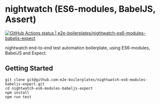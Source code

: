 # nightwatch (ES6-modules, BabelJS, Assert)
[![GitHub Actions status | e2e-boilerplates/nightwatch-es6-modules-babeljs-expect](https://github.com/e2e-boilerplates/nightwatch-es6-modules-babeljs-expect/workflows/nightwatch-es6-modules-babeljs-expect/badge.svg)](https://github.com/e2e-boilerplates/nightwatch-es6-modules-babeljs-expect/actions?workflow=nightwatch-es6-modules-babeljs-expect)

nightwatch end-to-end test automation boilerplate, using ES6-modules, BabelJS and Expect.

## Getting Started

    git clone git@github.com:e2e-boilerplates/nightwatch-es6-modules-babeljs-expect.git
    cd nightwatch-es6-modules-babeljs-expect
    npm install
    npm run test
